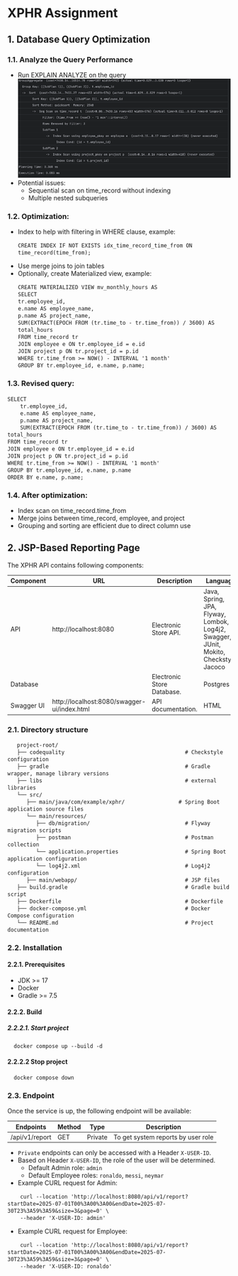 # XPHR Assignment

## 1. Database Query Optimization
### 1.1. Analyze the Query Performance
- Run EXPLAIN ANALYZE on the query
![img.png](img.png)
- Potential issues:
  - Sequential scan on time_record without indexing
  - Multiple nested subqueries
### 1.2. Optimization:
   - Index to help with filtering in WHERE clause, example:
     ```
     CREATE INDEX IF NOT EXISTS idx_time_record_time_from ON time_record(time_from);
     ```
   - Use merge joins to join tables
   - Optionally, create Materialized view, example:
     ```
     CREATE MATERIALIZED VIEW mv_monthly_hours AS
     SELECT
     tr.employee_id,
     e.name AS employee_name,
     p.name AS project_name,
     SUM(EXTRACT(EPOCH FROM (tr.time_to - tr.time_from)) / 3600) AS total_hours
     FROM time_record tr
     JOIN employee e ON tr.employee_id = e.id
     JOIN project p ON tr.project_id = p.id
     WHERE tr.time_from >= NOW() - INTERVAL '1 month'
     GROUP BY tr.employee_id, e.name, p.name;
     ```
### 1.3. Revised query:
```
SELECT
    tr.employee_id,
    e.name AS employee_name,
    p.name AS project_name,
    SUM(EXTRACT(EPOCH FROM (tr.time_to - tr.time_from)) / 3600) AS total_hours
FROM time_record tr
JOIN employee e ON tr.employee_id = e.id
JOIN project p ON tr.project_id = p.id
WHERE tr.time_from >= NOW() - INTERVAL '1 month'
GROUP BY tr.employee_id, e.name, p.name
ORDER BY e.name, p.name;
```
### 1.4. After optimization:
   - Index scan on time_record.time_from
   - Merge joins between time_record, employee, and project
   - Grouping and sorting are efficient due to direct column use

## 2. JSP-Based Reporting Page

The XPHR API contains following components:

| Component  | URL                                         | Description                | Language                                                                              |
|------------|---------------------------------------------|----------------------------|---------------------------------------------------------------------------------------|
| API        | http://localhost:8080                       | Electronic Store API.      | Java, Spring, JPA, Flyway, Lombok, Log4j2, Swagger, JUnit, Mokito, Checkstyle, Jacoco |
| Database   |                                             | Electronic Store Database. | Postgres                                                                              |
| Swagger UI | http://localhost:8080/swagger-ui/index.html | API documentation.         | HTML                                                                                  |

### 2.1. Directory structure

```plaintext
   project-root/
   ├── codequality                                      # Checkstyle configuration
   ├── gradle                                           # Gradle wrapper, manage library versions
   ├── libs                                             # external libraries
   └── src/
      ├── main/java/com/example/xphr/                 # Spring Boot application source files
      └── main/resources/
         ├── db/migration/                              # Flyway migration scripts
         ├── postman                                    # Postman collection
         └── application.properties                     # Spring Boot application configuration
         └── log4j2.xml                                 # Log4j2 configuration
      ├── main/webapp/                                  # JSP files
   ├── build.gradle                                     # Gradle build script
   ├── Dockerfile                                       # Dockerfile
   ├── docker-compose.yml                               # Docker Compose configuration
   └── README.md                                        # Project documentation
   ```

### 2.2. Installation

#### 2.2.1. Prerequisites

- JDK >= 17
- Docker
- Gradle >= 7.5

#### 2.2.2. Build

##### 2.2.2.1. Start project

```shell
  docker compose up --build -d
```

#### 2.2.2.2 Stop project

```shell
  docker compose down
```

### 2.3. Endpoint
Once the service is up, the following endpoint will be available:

| Endpoints         | Method | Type    | Description                        |
|-------------------|--------|---------|------------------------------------|
| /api/v1/report    | GET    | Private | To get system reports by user role |


- `Private` endpoints can only be accessed with a Header `X-USER-ID`.
- Based on Header `X-USER-ID`, the role of the user will be determined.
  - Default Admin role: `admin`
  - Default Employee roles: `ronaldo`, `messi`, `neymar`
- Example CURL request for Admin:
```shell
    curl --location 'http://localhost:8080/api/v1/report?startDate=2025-07-01T00%3A00%3A00&endDate=2025-07-30T23%3A59%3A59&size=3&page=0' \
    --header 'X-USER-ID: admin'
```
- Example CURL request for Employee:
```shell
    curl --location 'http://localhost:8080/api/v1/report?startDate=2025-07-01T00%3A00%3A00&endDate=2025-07-30T23%3A59%3A59&size=3&page=0' \
    --header 'X-USER-ID: ronaldo'
```